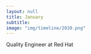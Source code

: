 ```yaml
---
layout: null
title: January
subtitle:
image: "img/timeline/2020.png"
---
```

Quality Engineer
at Red Hat
